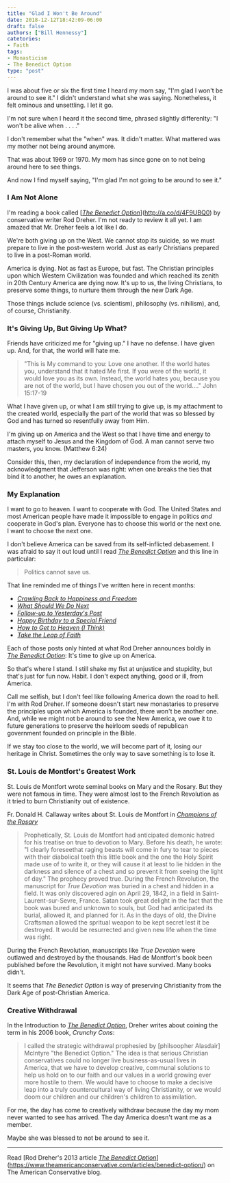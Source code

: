 ```yaml
---
title: "Glad I Won't Be Around"
date: 2018-12-12T18:42:09-06:00
draft: false
authors: ["Bill Hennessy"]
catetories: 
- Faith
tags:
- Monasticism
- The Benedict Option
type: "post"
---
```


I was about five or six the first time I heard my mom say, "I'm glad I won't be around to see it." I didn't understand what she was saying. Nonetheless, it felt ominous and unsettling. I let it go. 

I'm not sure when I heard it the second time, phrased slightly differenlty: "I won't be alive when . . . ." 

I don't remember what the "when" was. It didn't matter. What mattered was my mother not being around anymore. 

That was about 1969 or 1970. My mom has since gone on to not being around here to see things. 

And now I find myself saying, "I'm glad I'm not going to be around to see it." 

### I Am Not Alone

I'm reading a book called [[_The Benedict Option_](http://a.co/d/4F9UBQ0)](http://a.co/d/4F9UBQ0) by conservative writer Rod Dreher. I'm not ready to review it all yet. I am amazed that Mr. Dreher feels a lot like I do. 

We're both giving up on the West. We cannot stop its suicide, so we must prepare to live in the post-western world. Just as early Christians prepared to live in a post-Roman world. 

America is dying. Not as fast as Europe, but fast. The Christian principles upon which Western Civilization was founded and which reached its zenith in 20th Century America are dying now. It's up to us, the living Christians, to preserve some things, to nurture them through the new Dark Age. 

Those things include science (vs. scientism), philosophy (vs. nihilism), and, of course, Christianity. 

### It's Giving Up, But Giving Up What?

Friends have criticized me for "giving up." I have no defense. I have given up. And, for that, the world will hate me. 

> "This is My command to you: Love one another. If the world hates you, understand that it hated Me first. If you were of the world, it would love you as its own. Instead, the world hates you, because you are not of the world, but I have chosen you out of the world.…" John 15:17-19

What I have given up, or what I am still trying to give up, is my attachment to the created world, especially the part of the world that was so blessed by God and has turned so resentfully away from Him. 

I'm giving up on America and the West so that I have time and energy to attach myself to Jesus and the Kingdom of God. A man cannot serve two masters, you know. (Matthew 6:24)

Consider this, then, my declaration of independence from the world, my acknowledgment that Jefferson was right: when one breaks the ties that bind it to another, he owes an explanation. 

### My Explanation

I want to go to heaven. I want to cooperate with God. The United States and most American people have made it impossible to engage in politics _and_ cooperate in God's plan. Everyone has to choose this world or the next one. I want to choose the next one. 

I don't believe America can be saved from its self-inflicted debasement. I was afraid to say it out loud until I read [_The Benedict Option_](http://a.co/d/4F9UBQ0) and this line in particular:

> Politics cannot save us.

That line reminded me of things I've written here in recent months:

- [_Crawling Back to Happiness and Freedom_](https://www.hennessysview.com/2018/08/08/crawling-back-to-happiness-and-freedom/)
- [_What Should We Do Next_](https://www.hennessysview.com/2018/08/10/what-should-we-do-next/)
- [_Follow-up to Yesterday's Post_](https://www.hennessysview.com/2018/08/10/follow-up-to-yesterdays-post/)
- [_Happy Birthday to a Special Friend_](https://www.hennessysview.com/2018/08/11/happy-birthday-to-a-special-friend/)
- [_How to Get to Heaven (I Think)_](https://www.hennessysview.com/2018/08/12/how-to-get-to-heaven-i-think/)
- [_Take the Leap of Faith_](https://www.hennessysview.com/2018/08/29/take-the-leap-of-faith/)

Each of those posts only hinted at what Rod Dreher announces boldly in [_The Benedict Option_](http://a.co/d/4F9UBQ0): It's time to give up on America. 

So that's where I stand. I still shake my fist at unjustice and stupidity, but that's just for fun now. Habit. I don't expect anything, good or ill, from America. 

Call me selfish, but I don't feel like following America down the road to hell. I'm with Rod Dreher. If someone doesn't start new monastaries to preserve the principles upon which America is founded, there won't be another one. And, while we might not be around to see the New America, we owe it to future generations to preserve the heirloom seeds of republican government founded on principle in the Bible. 

If we stay too close to the world, we will become part of it, losing our heritage in Christ. Sometimes the only way to save something is to lose it.

### St. Louis de Montfort's Greatest Work

St. Louis de Montfort wrote seminal books on Mary and the Rosary. But they were not famous in time. They were almost lost to the French Revolution as it tried to burn Christianity out of existence. 

Fr. Donald H. Callaway writes about St. Louis de Montfort in [_Champions of the Rosary_](http://a.co/d/aqFAM5X)

> Prophetically, St. Louis de Montfort had anticipated demonic hatred for his treatise on true to devotion to Mary. Before his death, he wrote: "I clearly foreseethat raging beasts will come in fury to tear to pieces with their diabolical teeth this little book and the one the Holy Spirit made use of to write it, or they will cause it at least to lie hidden in the darkness and silence of a chest and so prevent it from seeing the light of day." The prophecy proved true. During the French Revolution, the manuscript for _True Devotion_ was buried in a chest and hidden in a field. It was only discovered agin on April 29, 1842, in a field in Saint-Laurent-sur-Sevre, France. Satan took great delight in the fact that the book was bured and unknown to souls, but God had anticipated its burial, allowed it, and planned for it. As in the days of old, the Divine Craftsman allowed the spritual weapon to be kept secret lest it be destroyed. It would be resurrected and given new life when the time was right.

During the French Revolution, manuscripts like _True Devotion_ were outlawed and destroyed by the thousands. Had de Montfort's book been published before the Revolution, it might not have survived. Many books didn't.

It seems that _The Benedict Option_ is way of preserving Christianity from the Dark Age of post-Christian America. 

### Creative Withdrawal

In the Introduction to [_The Benedict Option_](http://a.co/d/4F9UBQ0), Dreher writes about coining the term in his 2006 book, _Crunchy Cons_:

> I called the strategic withdrawal prophesied by [philsoopher Alasdair] McIntyre "the Benedict Option." The idea is that serious Christian conservatives could no longer live business-as-usual lives in America, that we have to develop creative, communal solutions to help us hold on to our faith and our values in a world growing ever more hostile to them. We would have to choose to make a decisive leap into a truly countercultural way of living Christianity, or we would doom our children and our children's children to assimilation.

For me, the day has come to creatively withdraw because the day my mom never wanted to see has arrived. The day America doesn't want me as a member. 

Maybe she was blessed to not be around to see it.

----

Read [Rod Dreher's 2013 article [_The Benedict Option_](http://a.co/d/4F9UBQ0)](https://www.theamericanconservative.com/articles/benedict-option/) on The American Conservative blog. 